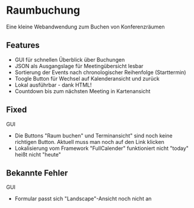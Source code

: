 # Raumbuchung
Eine kleine Webandwendung zum Buchen von Konferenzräumen

## Features
- GUI für schnellen Überblick über Buchungen
- JSON als Ausgangslage für Meetingübersicht lesbar
- Sortierung der Events nach chronologischer Reihenfolge (Starttermin)
- Toogle Button für Wechsel auf Kalenderansicht und zurück
- Lokal ausführbar - dank HTML!
- Countdown bis zum nächsten Meeting in Kartenansicht

## Fixed
GUI
- Die Buttons "Raum buchen" und Terminansicht" sind noch keine richtigen Button.
Aktuell muss man noch auf den Link klicken
- Lokalisierung vom Framework "FullCalender" funktioniert nicht
"today" heißt nicht "heute"

## Bekannte Fehler
GUI
- Formular passt sich "Landscape"-Ansicht noch nicht an
